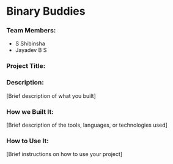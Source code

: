 # Binary Buddies

### Team Members:
- S Shibinsha
- Jayadev B S

### Project Title:


### Description:
[Brief description of what you built]

### How we Built It:
[Brief description of the tools, languages, or technologies used]

### How to Use It:
[Brief instructions on how to use your project]
